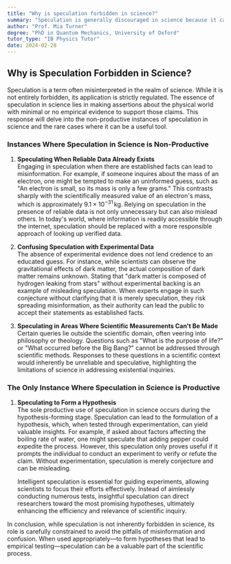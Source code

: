 ```yaml
---
title: "Why is speculation forbidden in science?"
summary: "Speculation is generally discouraged in science because it can lead to misinformation. However, it can be productive when used to form hypotheses that are then tested through experiments.  While speculation can be helpful in guiding scientific inquiry, it should never be mistaken for established scientific fact."
author: "Prof. Mia Turner"
degree: "PhD in Quantum Mechanics, University of Oxford"
tutor_type: "IB Physics Tutor"
date: 2024-02-28
---
```


## Why is Speculation Forbidden in Science?

Speculation is a term often misinterpreted in the realm of science. While it is not entirely forbidden, its application is strictly regulated. The essence of speculation in science lies in making assertions about the physical world with minimal or no empirical evidence to support those claims. This response will delve into the non-productive instances of speculation in science and the rare cases where it can be a useful tool.

### Instances Where Speculation in Science is Non-Productive

1. **Speculating When Reliable Data Already Exists**  
   Engaging in speculation when there are established facts can lead to misinformation. For example, if someone inquires about the mass of an electron, one might be tempted to make an uninformed guess, such as "An electron is small, so its mass is only a few grams." This contrasts sharply with the scientifically measured value of an electron's mass, which is approximately $9.1 \times 10^{-31} \, \text{kg}$. Relying on speculation in the presence of reliable data is not only unnecessary but can also mislead others. In today's world, where information is readily accessible through the internet, speculation should be replaced with a more responsible approach of looking up verified data.

2. **Confusing Speculation with Experimental Data**  
   The absence of experimental evidence does not lend credence to an educated guess. For instance, while scientists can observe the gravitational effects of dark matter, the actual composition of dark matter remains unknown. Stating that "dark matter is composed of hydrogen leaking from stars" without experimental backing is an example of misleading speculation. When experts engage in such conjecture without clarifying that it is merely speculation, they risk spreading misinformation, as their authority can lead the public to accept their statements as established facts.

3. **Speculating in Areas Where Scientific Measurements Can't Be Made**  
   Certain queries lie outside the scientific domain, often veering into philosophy or theology. Questions such as "What is the purpose of life?" or "What occurred before the Big Bang?" cannot be addressed through scientific methods. Responses to these questions in a scientific context would inherently be unreliable and speculative, highlighting the limitations of science in addressing existential inquiries.

### The Only Instance Where Speculation in Science is Productive

1. **Speculating to Form a Hypothesis**  
   The sole productive use of speculation in science occurs during the hypothesis-forming stage. Speculation can lead to the formulation of a hypothesis, which, when tested through experimentation, can yield valuable insights. For example, if asked about factors affecting the boiling rate of water, one might speculate that adding pepper could expedite the process. However, this speculation only proves useful if it prompts the individual to conduct an experiment to verify or refute the claim. Without experimentation, speculation is merely conjecture and can be misleading.

   Intelligent speculation is essential for guiding experiments, allowing scientists to focus their efforts effectively. Instead of aimlessly conducting numerous tests, insightful speculation can direct researchers toward the most promising hypotheses, ultimately enhancing the efficiency and relevance of scientific inquiry.

In conclusion, while speculation is not inherently forbidden in science, its role is carefully constrained to avoid the pitfalls of misinformation and confusion. When used appropriately—to form hypotheses that lead to empirical testing—speculation can be a valuable part of the scientific process.
    
